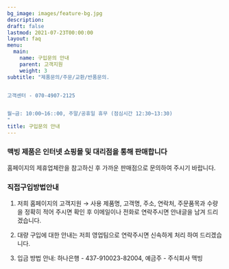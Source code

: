 ```yaml
---
bg_image: images/feature-bg.jpg
description: 
draft: false
lastmod: 2021-07-23T00:00:00
layout: faq
menu:
  main: 
    name: 구입문의 안내 
    parent: 고객지원
    weight: 3
subtitle: "제품문의/주문/교환/반품문의. 


고객센터 - 070-4907-2125


월~금: 10:00~16::00, 주말/공휴일 휴무 (점심시간 12:30~13:30)
"
title: 구입문의 안내 
---
```


### 맥빙 제품은  인터넷 쇼핑몰 및 대리점을 통해 판매합니다 

홈페이지의 제휴업체란을 참고하신 후 가까운 판매점으로 문의하여 주시기 바랍니다.

### 직접구입방법안내

1. 저희 홈페이지의 고객지원 → 사용 제품명, 고객명, 주소, 연락처, 주문품목과 수량을 정확히 적어 주시면 확인 후 이메일이나 전화로 연락주시면 안내글을 남겨 드리겠습니다.

2.  대량 구입에 대한 안내는 저희 영업팀으로 연락주시면 신속하게 처리 하여 드리겠습니다.

3. 입금 방법 안내: 하나은행 - 437-910023-82004, 예금주 - 주식회사 맥빙

